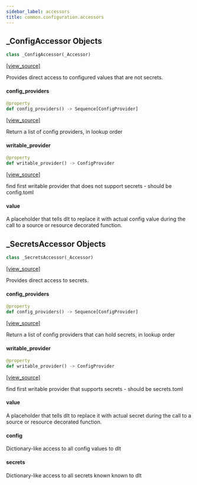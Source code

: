 ```yaml
---
sidebar_label: accessors
title: common.configuration.accessors
---
```


## \_ConfigAccessor Objects

```python
class _ConfigAccessor(_Accessor)
```

[[view_source]](https://github.com/dlt-hub/dlt/blob/30d0f64fb2cdbacc2e88fdb304371650f417e1f0/dlt/common/configuration/accessors.py#L88)

Provides direct access to configured values that are not secrets.

#### config\_providers

```python
@property
def config_providers() -> Sequence[ConfigProvider]
```

[[view_source]](https://github.com/dlt-hub/dlt/blob/30d0f64fb2cdbacc2e88fdb304371650f417e1f0/dlt/common/configuration/accessors.py#L92)

Return a list of config providers, in lookup order

#### writable\_provider

```python
@property
def writable_provider() -> ConfigProvider
```

[[view_source]](https://github.com/dlt-hub/dlt/blob/30d0f64fb2cdbacc2e88fdb304371650f417e1f0/dlt/common/configuration/accessors.py#L101)

find first writable provider that does not support secrets - should be config.toml

#### value

A placeholder that tells dlt to replace it with actual config value during the call to a source or resource decorated function.

## \_SecretsAccessor Objects

```python
class _SecretsAccessor(_Accessor)
```

[[view_source]](https://github.com/dlt-hub/dlt/blob/30d0f64fb2cdbacc2e88fdb304371650f417e1f0/dlt/common/configuration/accessors.py#L109)

Provides direct access to secrets.

#### config\_providers

```python
@property
def config_providers() -> Sequence[ConfigProvider]
```

[[view_source]](https://github.com/dlt-hub/dlt/blob/30d0f64fb2cdbacc2e88fdb304371650f417e1f0/dlt/common/configuration/accessors.py#L113)

Return a list of config providers that can hold secrets, in lookup order

#### writable\_provider

```python
@property
def writable_provider() -> ConfigProvider
```

[[view_source]](https://github.com/dlt-hub/dlt/blob/30d0f64fb2cdbacc2e88fdb304371650f417e1f0/dlt/common/configuration/accessors.py#L122)

find first writable provider that supports secrets - should be secrets.toml

#### value

A placeholder that tells dlt to replace it with actual secret during the call to a source or resource decorated function.

#### config

Dictionary-like access to all config values to dlt

#### secrets

Dictionary-like access to all secrets known known to dlt

